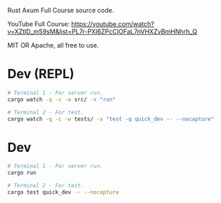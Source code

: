Rust Axum Full Course source code. 

YouTube Full Course: https://youtube.com/watch?v=XZtlD_m59sM&list=PL7r-PXl6ZPcCIOFaL7nVHXZvBmHNhrh_Q

MIT OR Apache, all free to use. 

# Dev (REPL)

```sh
# Terminal 1 - For server run.
cargo watch -q -c -w src/ -x "run"

# Terminal 2 - For test.
cargo watch -q -c -w tests/ -x "test -q quick_dev -- --nocapture"
```

# Dev

```sh
# Terminal 1 - For server run.
cargo run

# Terminal 2 - For test.
cargo test quick_dev -- --nocapture
```